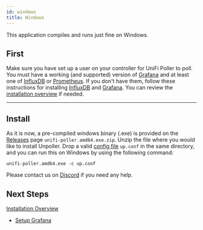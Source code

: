 ```yaml
---
id: windows
title: Windows
---
```


This application compiles and runs just fine on Windows.

## First

Make sure you have set up a user on your controller for UniFi Poller to poll. You must have
a working (and supported) version of [Grafana](../dependencies/grafana) and at
least one of [InfluxDB](../dependencies/influxDB) or [Prometheus](../dependencies/prometheus).
If you don't have them, follow these instructions for installing
[InfluxDB](../dependencies/influxdb) and [Grafana](../dependencies/grafana).
You can review the [installation overview](overview.md) if needed.

---

## Install

As it is now, a pre-compiled windows binary (.exe) is provided on the
[Releases](https://github.com/unifi-poller/unifi-poller/releases) page `unifi-poller.amd64.exe.zip`.
Unzip the file where you would like to install Unpoller.
Drop a valid [config file](configuration) `up.conf` in the same directory, and you can run this on Windows by using the following command:

```shell
unifi-poller.amd64.exe -c up.conf
```
Please contact us on [Discord](https://golift.io/discord) if you need any help.

## Next Steps
[Installation Overview](overview)

- [Setup Grafana](grafana)
